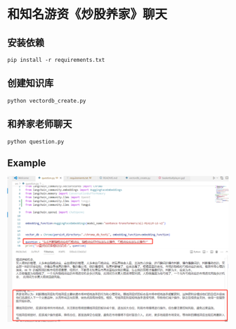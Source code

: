 # 和知名游资《炒股养家》聊天
## 安装依赖
```
pip install -r requirements.txt
```
## 创建知识库
```
python vectordb_create.py
```
## 和养家老师聊天
```
python question.py
```
## Example
![image](./img/run.png)